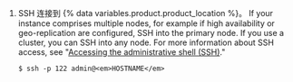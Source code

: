 1. SSH 连接到 {% data variables.product.product_location %}。 If your instance comprises multiple nodes, for example if high availability or geo-replication are configured, SSH into the primary node. If you use a cluster, you can SSH into any node. For more information about SSH access, see "[Accessing the administrative shell (SSH)](/admin/configuration/accessing-the-administrative-shell-ssh)."

   ```shell
   $ ssh -p 122 admin@<em>HOSTNAME</em>
   ```

